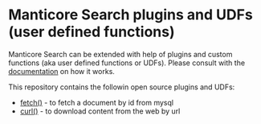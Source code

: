 # Manticore Search plugins and UDFs (user defined functions)

Manticore Search can be extended with help of plugins and custom functions (aka user defined functions or UDFs). Please consult with the [documentation](https://docs.manticoresearch.com/latest/html/extending.html) on how it works.

This repository contains the followin open source plugins and UDFs:
  * [fetch()](./mysql_fetch) - to fetch a document by id from mysql
  * [curl()](./curl) - to download content from the web by url
